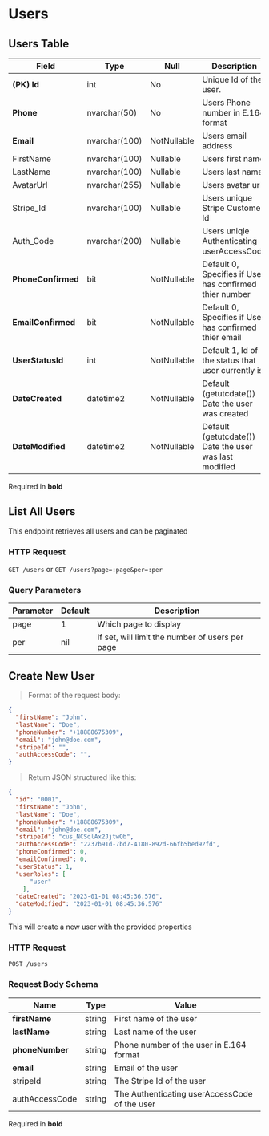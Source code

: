 # Users

## Users Table

Field | Type | Null | Description
--------- | ------- | ----------- | -----------
**(PK) Id** | int | No | Unique Id of the user.
**Phone** | nvarchar(50) | No | Users Phone number in E.164 format
**Email** | nvarchar(100) | NotNullable | Users email address
FirstName | nvarchar(100) | Nullable | Users first name
LastName | nvarchar(100) | Nullable | Users last name
AvatarUrl | nvarchar(255) | Nullable | Users avatar url
Stripe_Id | nvarchar(100) | Nullable | Users unique Stripe Customer Id
Auth_Code | nvarchar(200) | Nullable | Users uniqie Authenticating userAccessCode
**PhoneConfirmed** | bit | NotNullable | Default 0, Specifies if User has confirmed thier number
**EmailConfirmed** | bit | NotNullable | Default 0, Specifies if User has confirmed thier email
**UserStatusId** | int | NotNullable | Default 1, Id of the status that user currently is
**DateCreated** | datetime2 | NotNullable | Default (getutcdate()) Date the user was created
**DateModified** | datetime2 | NotNullable | Default (getutcdate()) Date the user was last modified

Required in **bold**

## List All Users

This endpoint retrieves all users and can be paginated

### HTTP Request

`GET /users` or `GET /users?page=:page&per=:per`

### Query Parameters

Parameter | Default | Description
------- | ------- | -----------
page | 1 | Which page to display
per | nil | If set, will limit the number of users per page

## Create New User

>Format of the request body:

```json
{
  "firstName": "John",
  "lastName": "Doe",
  "phoneNumber": "+18888675309",
  "email": "john@doe.com",
  "stripeId": "",
  "authAccessCode": "",
}
```

>Return JSON structured like this:

```json
{
  "id": "0001",
  "firstName": "John",
  "lastName": "Doe",
  "phoneNumber": "+18888675309",
  "email": "john@doe.com",
  "stripeId": "cus_NCSqlAx2JjtwQb",
  "authAccessCode": "2237b91d-7bd7-4180-892d-66fb5bed92fd",
  "phoneConfirmed": 0,
  "emailConfirmed": 0,
  "userStatus": 1,
  "userRoles": [
      "user"
    ],
  "dateCreated": "2023-01-01 08:45:36.576",
  "dateModified": "2023-01-01 08:45:36.576"
}
```

This will create a new user with the provided properties

### HTTP Request

`POST /users`

### Request Body Schema

Name | Type | Value
--------- | ----------- | ------------
**firstName** | string | First name of the user
**lastName** | string | Last name of the user
**phoneNumber** | string | Phone number of the user in E.164 format
**email** | string | Email of the user
stripeId | string | The Stripe Id of the user
authAccessCode | string | The Authenticating userAccessCode of the user

Required in **bold**